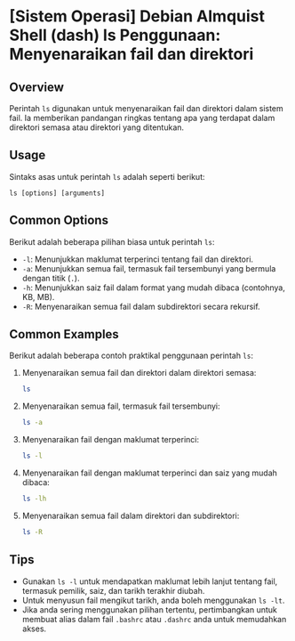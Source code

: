 # [Sistem Operasi] Debian Almquist Shell (dash) ls Penggunaan: Menyenaraikan fail dan direktori

## Overview
Perintah `ls` digunakan untuk menyenaraikan fail dan direktori dalam sistem fail. Ia memberikan pandangan ringkas tentang apa yang terdapat dalam direktori semasa atau direktori yang ditentukan.

## Usage
Sintaks asas untuk perintah `ls` adalah seperti berikut:

```
ls [options] [arguments]
```

## Common Options
Berikut adalah beberapa pilihan biasa untuk perintah `ls`:

- `-l`: Menunjukkan maklumat terperinci tentang fail dan direktori.
- `-a`: Menunjukkan semua fail, termasuk fail tersembunyi yang bermula dengan titik (`.`).
- `-h`: Menunjukkan saiz fail dalam format yang mudah dibaca (contohnya, KB, MB).
- `-R`: Menyenaraikan semua fail dalam subdirektori secara rekursif.

## Common Examples
Berikut adalah beberapa contoh praktikal penggunaan perintah `ls`:

1. Menyenaraikan semua fail dan direktori dalam direktori semasa:
   ```bash
   ls
   ```

2. Menyenaraikan semua fail, termasuk fail tersembunyi:
   ```bash
   ls -a
   ```

3. Menyenaraikan fail dengan maklumat terperinci:
   ```bash
   ls -l
   ```

4. Menyenaraikan fail dengan maklumat terperinci dan saiz yang mudah dibaca:
   ```bash
   ls -lh
   ```

5. Menyenaraikan semua fail dalam direktori dan subdirektori:
   ```bash
   ls -R
   ```

## Tips
- Gunakan `ls -l` untuk mendapatkan maklumat lebih lanjut tentang fail, termasuk pemilik, saiz, dan tarikh terakhir diubah.
- Untuk menyusun fail mengikut tarikh, anda boleh menggunakan `ls -lt`.
- Jika anda sering menggunakan pilihan tertentu, pertimbangkan untuk membuat alias dalam fail `.bashrc` atau `.dashrc` anda untuk memudahkan akses.